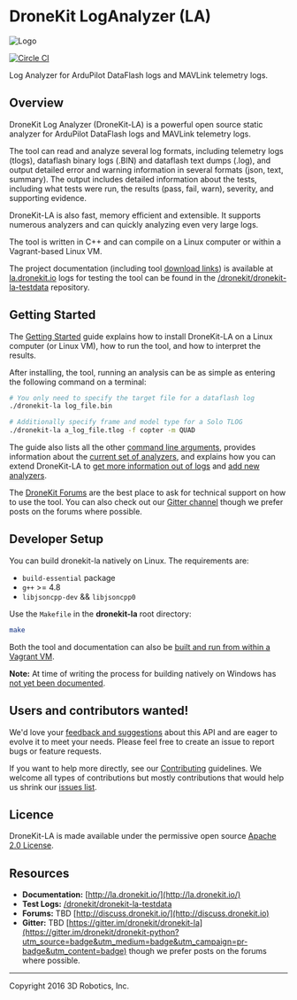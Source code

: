 # DroneKit LogAnalyzer (LA)

![Logo](https://cloud.githubusercontent.com/assets/5368500/10805537/90dd4b14-7e22-11e5-9592-5925348a7df9.png)

[![Circle CI](https://circleci.com/gh/dronekit/dronekit-la/tree/master.svg?style=svg)](https://circleci.com/gh/dronekit/dronekit-la/tree/master)

Log Analyzer for ArduPilot DataFlash logs and MAVLink telemetry logs.

## Overview

DroneKit Log Analyzer (DroneKit-LA) is a powerful open source static analyzer for ArduPilot DataFlash logs and MAVLink telemetry logs. 

The tool can read and analyze several log formats, including telemetry logs (tlogs), dataflash binary logs (.BIN) and dataflash text dumps (.log), and output detailed error and warning information in several formats (json, text, summary). The output includes detailed information about the tests, including what tests were run, the results (pass, fail, warn), severity, and supporting evidence.

DroneKit-LA is also fast, memory efficient and extensible. It supports numerous analyzers and can quickly analyzing even very large logs.

The tool is written in C++ and can compile on a Linux computer or within a Vagrant-based Linux VM.


The project documentation (including tool [download links]((http://la.dronekit.io/guide/getting_started.html#installing))) is available at [la.dronekit.io](http://la.dronekit.io/) logs for testing the tool can be found in the [/dronekit/dronekit-la-testdata](https://github.com/dronekit/dronekit-la-testdata) repository.



## Getting Started

The [Getting Started](http://la.dronekit.io/guide/getting_started.html) guide explains how to install DroneKit-LA on a Linux computer (or Linux VM), how to run the tool, and how to interpret the results.

After installing, the tool, running an analysis can be as simple as entering the following command on a terminal:

```bash
# You only need to specify the target file for a dataflash log
./dronekit-la log_file.bin

# Additionally specify frame and model type for a Solo TLOG
./dronekit-la a_log_file.tlog -f copter -m QUAD
```

The guide also lists all the other [command line arguments](http://la.dronekit.io/reference/command_line_reference.html), provides information about the [current set of analyzers](http://la.dronekit.io/reference/analyzers.html), and explains how you can extend DroneKit-LA to [get more information out of logs](http://la.dronekit.io/contributing/add_message_handler.html) and [add new analyzers](http://la.dronekit.io/contributing/add_analyzer.html).

The [DroneKit Forums](http://discuss.dronekit.io) are the best place to ask for technical support on how to use the tool. You can also check out our [Gitter channel](https://gitter.im/dronekit/dronekit-la?utm_source=badge&utm_medium=badge&utm_campaign=pr-badge&utm_content=badge) though we prefer posts on the forums where possible.

## Developer Setup

You can build dronekit-la natively on Linux. The requirements are:

- `build-essential` package
- `g++` >= 4.8
- `libjsoncpp-dev` && `libjsoncpp0`

Use the `Makefile` in the **dronekit-la** root directory:

```bash
make
```
Both the tool and documentation can also be [built and run from within a Vagrant VM](http://la.dronekit.io/contributing/developer_setup_vagrant.html).

**Note:** At time of writing the process for building natively on Windows has [not yet been documented](https://github.com/dronekit/dronekit-la/issues/60). 



## Users and contributors wanted!

We'd love your [feedback and suggestions](https://github.com/dronekit/dronekit-la/issues) about this API and are eager to evolve it to meet your needs. Please feel free to create an issue to report bugs or feature requests.

If you want to help more directly, see our [Contributing](http://la.dronekit.io/contributing/index.html) guidelines. We welcome all types of contributions but mostly contributions that would help us shrink our [issues list](https://github.com/dronekit/dronekit-la/issues).


## Licence

DroneKit-LA is made available under the permissive open source [Apache 2.0 License](http://la.dronekit.io/about/license.html). 

## Resources

* **Documentation:** [http://la.dronekit.io/](http://la.dronekit.io/)
* **Test Logs:** [/dronekit/dronekit-la-testdata](https://github.com/dronekit/dronekit-la-testdata)
* **Forums:** TBD [http://discuss.dronekit.io/](http://discuss.dronekit.io)
* **Gitter:** TBD [https://gitter.im/dronekit/dronekit-la](https://gitter.im/dronekit/dronekit-python?utm_source=badge&utm_medium=badge&utm_campaign=pr-badge&utm_content=badge) though we prefer posts on the forums where possible.


***

Copyright 2016 3D Robotics, Inc.